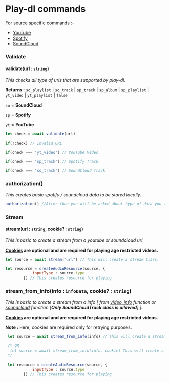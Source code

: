 # Play-dl commands

For source specific commands :-

-   [YouTube](https://github.com/play-dl/play-dl/tree/main/docs/YouTube#youtube)
-   [Spotify](https://github.com/play-dl/play-dl/tree/main/docs/Spotify#spotify)
-   [SoundCloud](https://github.com/play-dl/play-dl/tree/main/docs/SoundCloud)

### Validate

#### validate(url : `string`)

_This checks all type of urls that are supported by play-dl._

**Returns :** `so_playlist` | `so_track` | `sp_track` | `sp_album` | `sp_playlist` | `yt_video` | `yt_playlist` | `false`

`so` = **SoundCloud**

`sp` = **Spotify**

`yt` = **YouTube**

```js
let check = await validate(url)

if(!check) // Invalid URL

if(check === 'yt_video') // YouTube Video

if(check === 'sp_track') // Spotify Track

if(check === 'so_track') // SoundCloud Track
```

### authorization()

_This creates basic spotify / soundcloud data to be stored locally._

```js
authorization() //After then you will be asked about type of data you want to create and then follow the steps properly.
```

### Stream

#### stream(url : `string`, cookie? : `string`)

_This is basic to create a stream from a youtube or soundcloud url._

**[Cookies](https://github.com/play-dl/play-dl/discussions/34) are optional and are required for playing age restricted videos.**

```js
let source = await stream("url") // This will create a stream Class.

let resource = createAudioResource(source, {
            inputType : source.type
        }) // This creates resource for playing
```

### stream_from_info(info : `infoData`, cookie? : `string`)

_This is basic to create a stream from a info [ from [video_info](https://github.com/play-dl/play-dl#video_infourl--string) function or [soundcloud]() function [**Only SoundCloudTrack class is allowed**] ]._

**[Cookies](https://github.com/play-dl/play-dl/discussions/34) are optional and are required for playing age restricted videos.**

**Note :** Here, cookies are required only for retrying purposes.

```js
 let source = await stream_from_info(info) // This will create a stream Class from video_info or SoundCoudTrack Class.
 
 /* OR
  let source = await stream_from_info(info, cookie) This will create a stream Class and also give cookies if retrying.
 */
 
 let resource = createAudioResource(source, {
            inputType : source.type
        }) // This creates resource for playing
```
